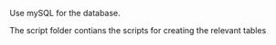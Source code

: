 Use mySQL for the database.

The script folder contians the scripts for creating the relevant tables
